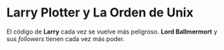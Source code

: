 # Larry Plotter y La Orden de Unix

El código de **Larry** cada vez se vuelve más peligroso.
**Lord Ballmermort** y sus *followers* tienen cada vez más poder.
